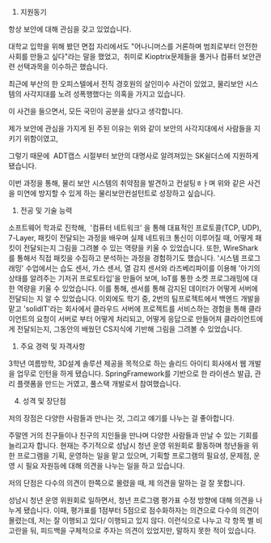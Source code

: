 
1. 지원동기

항상 보안에 대해 관심을 갖고 있었습니다.

대학교 입학을 위해 봤던 면접 자리에서도 "어나니머스를 거론하며 범죄로부터 안전한 사회를 만들고 싶다"라는 말을 했었고,  취미로 Kioptrix문제들을 풀거나 컴퓨터 보안관련 선택과목을 이수하곤 했습니다. 

최근에 부산의 한 오피스텔에서 전직 경호원의 살인미수 사건이 있었고, 물리보안 시스템의 사각지대를 노려 성폭행했다는 의혹을 가지고 있습니다.

이 사건을 들으면서, 모든 국민이 공분을 샀다고 생각합니다.

제가 보안에 관심을 가지게 된 주된 이유는 위와 같이 보안의 사각지대에서 사람들을 지키기 위함이였고,

그렇기 때문에  ADT캡스 시절부터 보안의 대명사로 알려져있는 SK쉴더스에 지원하게 됐습니다.

이번 과정을 통해, 물리 보안 시스템의 취약점을 발견하고 컨설팅ㅎㅏ며 위와 같은 사건을 미연에 방지할 수 있게 하는 물리보안컨설턴트로 성장하고 싶습니다.

1. 전공 및 기술 능력

소프트웨어 학과로 진학해,  '컴퓨터 네트워크' 을 통해 대표적인 프로토콜(TCP, UDP), 7-Layer, 패킷이 전달되는 과정을 배우며 실제 네트워크 통신이 이루어질 때, 어떻게 패킷이 전달되는지 그림을 그려볼 수 있는 역량을 키울 수 있었습니다. 또한, WireShark를 통해서 직접 패킷을 수집하고 분석하는 과정을 경험하기도 했습니다. '시스템 프로그래밍' 수업에서는 습도 센서, 가스 센서, 열 감지 센서와 라즈베리파이를 이용해 '아기의 상태를 알려주는 기저귀 프로토타입'을 만들어 보며, IoT를 통한 소켓 프로그래밍에 대한 역량을 키울 수 있었습니다. 이를 통해, 센서를 통해 감지된 데이터가 어떻게 서버에 전달되는 지 알 수 있었습니다. 이외에도 학기 중, 2번의 팀프로젝트에서 백엔드 개발을 맡고 'solidIT'라는 회사에서 클라우드 서버에 프로젝트를 서비스하는 경험을 통해 클라이언트의 요청이 서버로 부터 어떻게 처리되고, 어떻게 응답으로 만들어져 클라이언트에게 전달되는지, 그동안의 배웠던 CS지식에 기반해 그림을 그려볼 수 있었습니다.

1. 주요 경력 및 자격사항

3학년 여름방학, 3D설계 솔루션 제공을 목적으로 하는 솔리드 아이티 회사에서 웹 개발을 업무로 인턴을 하게 됐습니다. SpringFramework를 기반으로 한 라이센스 발급, 관리 플랫폼을 만드는 거였고, 풀스택 개발로서 참여했습니다.

   4. 성격 및 장단점

저의 장점은 다양한 사람들과 만나는 것, 그리고 얘기를 나누는 걸 좋아합니다.

주말엔 거의 친구들이나 친구의 지인들을 만나며 다양한 사람들과 만날 수 있는 기회를 늘리고자 합니다.
현재는 주기적으로 성남시 청년 운영 위원회로 활동하며 청년들을 위한 프로그램을 기획, 운영하는 일을 맡고 있으며, 기획할 프로그램의 필요성, 문제점, 운영 시 필요 자원등에 대해 의견을 나누는 일을 하고 있습니다.

저의 단점은 다수의 의견이 한쪽으로 몰렸을 때, 제 의견을 말하는 걸 잘 못합니다.

성남시 청년 운영 위원회로 일하면서, 청년 프로그램 평가표 수정 방향에 대해 의견을 나누게 됐습니다. 이때, 평가표를 1점부터 5점으로 점수화하자는 의견으로 다수의 의견이 몰렸는데, 저는 잘 이행되고 있다/ 이행되고 있지 않다. 이런식으로 나누고 각 항목 별 비고란을 둬, 피드백을 구체적으로 주자는 의견이 있었지만, 말하지 못한 적이 있습니다.